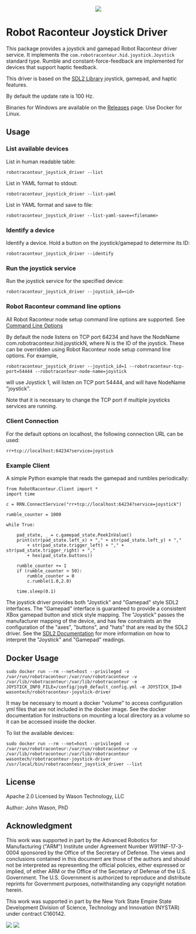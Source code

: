 <p align="center"><img src="https://raw.githubusercontent.com/robotraconteur/robotraconteur/refs/heads/master/docs/figures/logo-header.svg"></p>

# Robot Raconteur Joystick Driver

This package provides a joystick and gamepad Robot Raconteur driver service. It implements the `com.robotraconteur.hid.joystick.Joystick` standard type. Rumble and constant-force-feedback are implemented for devices that support haptic feedback.

This driver is based on the [SDL2 Library](https://www.libsdl.org/) joystick, gamepad, and haptic features.

By default the update rate is 100 Hz.

Binaries for Windows are available on the [Releases](https://github.com/robotraconteur-contrib/robotraconteur_joystick_driver/releases)
page. Use Docker for Linux.

## Usage

### List available devices

List in human readable table:

    robotraconteur_joystick_driver --list

List in YAML format to stdout:

    robotraconteur_joystick_driver --list-yaml

List in YAML format and save to file:

    robotraconteur_joystick_driver --list-yaml-save=<filename>

### Identify a device

Identify a device. Hold a button on the joystick/gamepad to determine its ID:

    robotraconteur_joystick_driver --identify

### Run the joystick service

Run the joystick service for the specified device:

    robotraconteur_joystick_driver --joystick_id=<id>

### Robot Raconteur command line options

All Robot Raconteur node setup command line options are supported. See [Command Line Options](https://github.com/robotraconteur/robotraconteur/wiki/Command-Line-Options)

By default the node listens on TCP port 64234 and have the NodeName com.robotraconteur.hid.joystickN, where N is the ID of the joystick. These can be overridden using Robot Raconteur node setup command line options. For example,

    robotraconteur_joystick_driver --joystick_id=1 --robotraconteur-tcp-port=54444 --robotraconteur-node-name=joystick

will use Joystick 1, will listen on TCP port 54444, and will have NodeName "joystick".

Note that it is necessary to change the TCP port if multiple joysticks services are running.

### Client Connection

For the default options on localhost, the following connection URL can be used:

    rr+tcp://localhost:64234?service=joystick

### Example Client

A simple Python example that reads the gamepad and rumbles periodically:

    from RobotRaconteur.Client import *
    import time

    c = RRN.ConnectService("rr+tcp://localhost:64234?service=joystick")

    rumble_counter = 1000

    while True:

        pad_state, _ = c.gamepad_state.PeekInValue()
        print(str(pad_state.left_x) + "," + str(pad_state.left_y) + ","
            + str(pad_state.trigger_left) + "," + str(pad_state.trigger_right) + ","
            + hex(pad_state.buttons))

        rumble_counter += 1
        if (rumble_counter > 50):
            rumble_counter = 0
            c.rumble(1.0,2.0)

        time.sleep(0.1)

The joystick driver provides both "Joystick" and "Gamepad" style SDL2 interfaces. The "Gamepad" interface is guaranteed to provide a consistent XBox gamepad button and stick style mapping. The "Joystick" passes the manufacturer mapping of the device, and has few constraints an the configuration of the "axes", "buttons", and "hats" that are read by the SDL2 driver. See the [SDL2 Documentation](https://wiki.libsdl.org/APIByCategory) for more information on how to interpret the "Joystick" and "Gamepad" readings.

## Docker Usage

```
sudo docker run --rm --net=host --privileged -v /var/run/robotraconteur:/var/run/robotraconteur -v /var/lib/robotraconteur:/var/lib/robotraconteur -e JOYSTICK_INFO_FILE=/config/joy0_default_config.yml -e JOYSTICK_ID=0 wasontech/robotraconteur-joystick-driver
```

It may be necessary to mount a docker "volume" to access configuration yml files that are not included in the docker image.
See the docker documentation for instructions on mounting a local directory as a volume so it can be accessed inside the docker.

To list the available devices:

```
sudo docker run --rm --net=host --privileged -v /var/run/robotraconteur:/var/run/robotraconteur -v /var/lib/robotraconteur:/var/lib/robotraconteur  wasontech/robotraconteur-joystick-driver /usr/local/bin/robotraconteur_joystick_driver --list
```

## License

Apache 2.0 Licensed by Wason Technology, LLC

Author: John Wason, PhD

## Acknowledgment

This work was supported in part by the Advanced Robotics for Manufacturing ("ARM") Institute under Agreement Number W911NF-17-3-0004 sponsored by the Office of the Secretary of Defense. The views and conclusions contained in this document are those of the authors and should not be interpreted as representing the official policies, either expressed or implied, of either ARM or the Office of the Secretary of Defense of the U.S. Government. The U.S. Government is authorized to reproduce and distribute reprints for Government purposes, notwithstanding any copyright notation herein.

This work was supported in part by the New York State Empire State Development Division of Science, Technology and Innovation (NYSTAR) under contract C160142.

![](https://github.com/robotraconteur/robotraconteur/blob/master/docs/figures/arm_logo.jpg?raw=true)
![](https://github.com/robotraconteur/robotraconteur/blob/master/docs/figures/nys_logo.jpg?raw=true)
